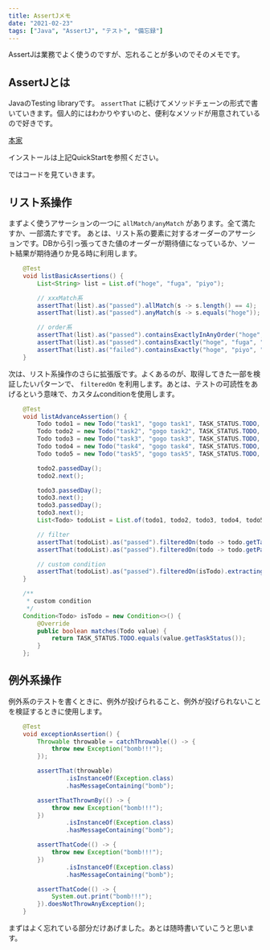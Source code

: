 ```yaml
---
title: AssertJメモ
date: "2021-02-23"
tags: ["Java", "AssertJ", "テスト", "備忘録"]
---
```


AssertJは業務でよく使うのですが、忘れることが多いのでそのメモです。

## AssertJとは

JavaのTesting libraryです。 `assertThat` に続けてメソッドチェーンの形式で書いていきます。個人的にはわかりやすいのと、便利なメソッドが用意されているので好きです。

[本家](https://assertj.github.io/doc/)

インストールは上記QuickStartを参照ください。

ではコードを見ていきます。

## リスト系操作

まずよく使うアサーションの一つに `allMatch/anyMatch` があります。全て満たすか、一部満たすです。
あとは、リスト系の要素に対するオーダーのアサーションです。DBから引っ張ってきた値のオーダーが期待値になっているか、ソート結果が期待通りか見る時に利用します。

```Java
    @Test
    void listBasicAssertions() {
        List<String> list = List.of("hoge", "fuga", "piyo");

        // xxxMatch系
        assertThat(list).as("passed").allMatch(s -> s.length() == 4);
        assertThat(list).as("passed").anyMatch(s -> s.equals("hoge"));

        // order系
        assertThat(list).as("passed").containsExactlyInAnyOrder("hoge", "fuga", "piyo");
        assertThat(list).as("passed").containsExactly("hoge", "fuga", "piyo");
        assertThat(list).as("failed").containsExactly("hoge", "piyo", "fuga");
    }
```

次は、リスト系操作のさらに拡張版です。よくあるのが、取得してきた一部を検証したいパターンで、 `filteredOn` を利用します。あとは、テストの可読性をあげるという意味で、カスタムconditionを使用します。

```Java
    @Test
    void listAdvanceAssertion() {
        Todo todo1 = new Todo("task1", "gogo task1", TASK_STATUS.TODO, 0, 5);
        Todo todo2 = new Todo("task2", "gogo task2", TASK_STATUS.TODO, 0, 3);
        Todo todo3 = new Todo("task3", "gogo task3", TASK_STATUS.TODO, 0, 2);
        Todo todo4 = new Todo("task4", "gogo task4", TASK_STATUS.TODO, 0, 2);
        Todo todo5 = new Todo("task5", "gogo task5", TASK_STATUS.TODO, 0, 8);

        todo2.passedDay();
        todo2.next();

        todo3.passedDay();
        todo3.next();
        todo3.passedDay();
        todo3.next();
        List<Todo> todoList = List.of(todo1, todo2, todo3, todo4, todo5);

        // filter
        assertThat(todoList).as("passed").filteredOn(todo -> todo.getTaskStatus().equals(TASK_STATUS.TODO)).extracting(Todo::getPassedDay).containsOnly(0);
        assertThat(todoList).as("passed").filteredOn(todo -> todo.getPassedDay() == 0).extracting(Todo::getTaskStatus).containsOnly(TASK_STATUS.TODO);

        // custom condition
        assertThat(todoList).as("passed").filteredOn(isTodo).extracting(Todo::getPassedDay).containsOnly(0);
    }

    /**
     * custom condition
     */
    Condition<Todo> isTodo = new Condition<>() {
        @Override
        public boolean matches(Todo value) {
            return TASK_STATUS.TODO.equals(value.getTaskStatus());
        }
    };
```

## 例外系操作

例外系のテストを書くときに、例外が投げられること、例外が投げられないことを検証するときに使用します。

```Java
    @Test
    void exceptionAssertion() {
        Throwable throwable = catchThrowable(() -> {
            throw new Exception("bomb!!!");
        });

        assertThat(throwable)
                .isInstanceOf(Exception.class)
                .hasMessageContaining("bomb");

        assertThatThrownBy(() -> {
            throw new Exception("bomb!!!");
        })
                .isInstanceOf(Exception.class)
                .hasMessageContaining("bomb");

        assertThatCode(() -> {
            throw new Exception("bomb!!!");
        })
                .isInstanceOf(Exception.class)
                .hasMessageContaining("bomb");

        assertThatCode(() -> {
            System.out.print("bomb!!!");
        }).doesNotThrowAnyException();
    }
```

まずはよく忘れている部分だけあげました。あとは随時書いていこうと思います。

